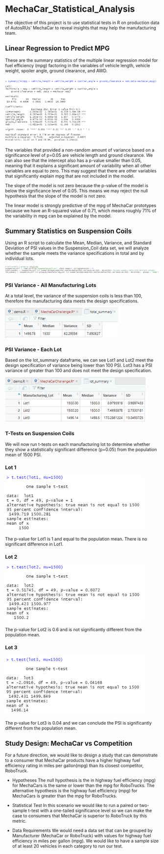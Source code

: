 # MechaCar_Statistical_Analysis
The objective of this project is to use statistical tests in R on production data of AutosRUs' MechaCar to reveal insights that may help the manufacturing team.

## Linear Regression to Predict MPG

These are the summary statistics of the multiple linear regression model for fuel efficiency (mpg) factoring in the variables of vehicle length, vehicle weight, spoiler angle, ground clearance, and AWD.

![mpg_lm_summary](https://github.com/rptseng/MechaCar_Statistical_Analysis/blob/main/images/mpg_lm_summary.png)

The variables that provided a non-random amount of variance based on a significance level of p=0.05 are vehicle length and ground clearance. We can also see that the intercept also has a p-value smaller than 0.05, meaning that it explains a significant amount of variability when all other variables are equal to zero. This may suggest that there are other variables that significantly explain mpg that are not included in the model.

The slope of the model is not zero because the p-value of the model is below the significance level of 0.05. This means we may reject the null hypothesis that the slope of the model is not zero.

The linear model is strongly predictive of the mpg of MechaCar prototypes because we have an R-squared value of 0.71, which means roughly 71% of the variability in mpg can be explained by the model.

## Summary Statistics on Suspension Coils
Using an R script to calculate the Mean, Median, Variance, and Standard Deviation of PSI values in the Suspension_Coil data set, we will analyze whether the sample meets the variance specifications in total and by individual lots.

![psi_script.png](https://github.com/rptseng/MechaCar_Statistical_Analysis/blob/main/images/psi_script.png)

### PSI Variance - All Manufacturing Lots
At a total level, the variance of the suspension coils is less than 100, therefore the manufacturing data meets the design specifications.

![psi_summary.png](https://github.com/rptseng/MechaCar_Statistical_Analysis/blob/main/images/psi_summary.png)

### PSI Variance - Each Lot
Based on the lot_summary dataframe, we can see Lot1 and Lot2 meet the design specification of variance being lower than 100 PSI. Lot3 has a PSI variance of greater than 100 and does not meet the design specification.

![lot_summary.png](https://github.com/rptseng/MechaCar_Statistical_Analysis/blob/main/images/lot_summary.png)

### T-Tests on Suspension Coils
We will now run t-tests on each manufacturing lot to determine whether they show a statistically significant difference (p=0.05) from the population mean of 1500 PSI.

### Lot 1
![lot1.png](https://github.com/rptseng/MechaCar_Statistical_Analysis/blob/main/images/lot1.png)

The p-value for Lot1 is 1 and equal to the population mean. There is no significant difference in Lot1.

### Lot 2
![lot2.png](https://github.com/rptseng/MechaCar_Statistical_Analysis/blob/main/images/lot2.png)

The p-value for Lot2 is 0.6 and is not significantly different from the population mean.

### Lot 3
![lot3.png](https://github.com/rptseng/MechaCar_Statistical_Analysis/blob/main/images/lot3.png)

The p-value for Lot3 is 0.04 and we can conclude the PSI is significantly different from the population mean.


## Study Design: MechaCar vs Competition
For a future direction, we would like to design a study that can demonstrate to a consumer that MechaCar products have a higher highway fuel efficiency rating in miles per gallon(mpg) than its closest competitor, RoboTruck. 

- Hypotheses
The null hypothesis is the in highway fuel efficiency (mpg) for MechaCars is the same or lower than the mpg for RoboTrucks.
The alternative hypothesis is the highway fuel efficiency (mpg) for MechaCars is greater than the mpg for RoboTrucks.

- Statistical Test
In this scenario we would like to run a paired or two-sample t-test with a one-tailed significance level so we can make the case to consumers that MechaCar is superior to RoboTruck by this metric.

- Data Requirements
We would need a data set that can be grouped by Manufacturer (MechaCar or RoboTruck) with values for highway fuel efficiency in miles per gallon (mpg). We would like to have a sample size of at least 20 vehicles in each category to run our test.
